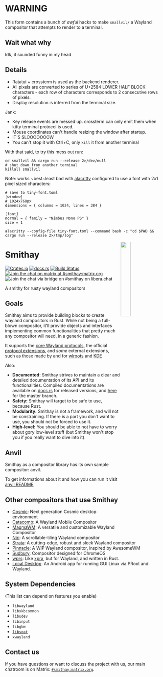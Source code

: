 # WARNING

This form contains a bunch of *awful* hacks to make `smallvil/` a Wayland compositor that attempts to render to a terminal.

## Wait what why

Idk, it sounded funny in my head

## Details

* Ratatui + crossterm is used as the backend renderer.
* All pixels are converted to series of U+2584 LOWER HALF BLOCK characters - each row of characters corresponds to 2 consecutive rows of pixels.
* Display resolution is inferred from the terminal size.

Jank:

* Key release events are messed up. crossterm can only emit them when kitty terminal protocol is used.
* Mouse coordinates can't handle resizing the window after startup.
* IT'S SLOOOOOOOW
* You can't stop it with Ctrl+C, only `kill` it from another terminal

With that said, to try this mess out run:

```
cd smallvil && cargo run --release 2>/dev/null
# shut down from another terminal
killall smallvil
```

Note: works ~best~least bad with [alacritty](https://alacritty.org/) configured to use a font with 2x1 pixel sized characters:

```
# save to tiny-font.toml
[window]
# 1024x768px
dimensions = { columns = 1024, lines = 384 }

[font]
normal = { family = "Nimbus Mono PS" }
size = 1
```

```
alacritty --config-file tiny-font.toml --command bash -c "cd $PWD && cargo run --release 2>/tmp/log"
```

<img align="right" width="25%" src="https://github.com/Smithay/smithay/assets/20758186/7a84ab10-e229-4823-bad8-9c647546407b">

# Smithay

[![Crates.io](https://img.shields.io/crates/v/smithay.svg)](https://crates.io/crates/smithay)
[![docs.rs](https://docs.rs/smithay/badge.svg)](https://docs.rs/smithay)
[![Build Status](https://github.com/Smithay/smithay/workflows/Continuous%20Integration/badge.svg)](https://github.com/Smithay/smithay/actions)
[![Join the chat on matrix at #smithay:matrix.org](https://img.shields.io/badge/%5Bm%5D-%23smithay%3Amatrix.org-blue.svg)](https://matrix.to/#/#smithay:matrix.org)
![Join the chat via bridge on #smithay on libera.chat](https://img.shields.io/badge/IRC-%23Smithay-blue.svg)

A smithy for rusty wayland compositors

## Goals

Smithay aims to provide building blocks to create wayland compositors in Rust. While not
being a full-blown compositor, it'll provide objects and interfaces implementing common
functionalities that pretty much any compositor will need, in a generic fashion.

It supports the [core Wayland protocols](https://gitlab.freedesktop.org/wayland/wayland), the official [protocol extensions](https://gitlab.freedesktop.org/wayland/wayland-protocols), and *some* external extensions, such as those made by and for [wlroots](https://gitlab.freedesktop.org/wlroots/wlr-protocols) and [KDE](https://invent.kde.org/libraries/plasma-wayland-protocols)
<!-- https://github.com/Smithay/smithay/pull/779#discussion_r993640470 https://github.com/Smithay/smithay/issues/778 -->

Also:

* **Documented:** Smithay strives to maintain a clear and detailed documentation of its API and its
  functionalities. Compiled documentations are available on [docs.rs](https://docs.rs/smithay) for released
  versions, and [here](https://smithay.github.io/smithay) for the master branch.
* **Safety:** Smithay will target to be safe to use, because Rust.
* **Modularity:** Smithay is not a framework, and will not be constraining. If there is a
  part you don't want to use, you should not be forced to use it.
* **High-level:** You should be able to not have to worry about gory low-level stuff (but
  Smithay won't stop you if you really want to dive into it).

## Anvil

Smithay as a compositor library has its own sample compositor: anvil.

To get informations about it and how you can run it visit [anvil README](https://github.com/Smithay/smithay/blob/master/anvil/README.md)

## Other compositors that use Smithay

* [Cosmic](https://github.com/pop-os/cosmic-epoch): Next generation Cosmic desktop environment
* [Catacomb](https://github.com/catacombing/catacomb): A Wayland Mobile Compositor
* [MagmaWM](https://github.com/MagmaWM/MagmaWM): A versatile and customizable Wayland Compositor
* [Niri](https://github.com/YaLTeR/niri): A scrollable-tiling Wayland compositor
* [Strata](https://github.com/StrataWM/strata): A cutting-edge, robust and sleek Wayland compositor
* [Pinnacle](https://github.com/Ottatop/pinnacle): A WIP Wayland compositor, inspired by AwesomeWM
* [Sudbury](https://gitlab.freedesktop.org/bwidawsk/sudbury): Compositor designed for ChromeOS
* [wprs](https://github.com/wayland-transpositor/wprs): Like [xpra](https://en.wikipedia.org/wiki/Xpra), but for Wayland, and written in
Rust.
* [Local Desktop](https://github.com/localdesktop/localdesktop): An Android app for running GUI Linux via PRoot and Wayland.

## System Dependencies

(This list can depend on features you enable)

* `libwayland`
* `libxkbcommon`
* `libudev`
* `libinput`
* `libgbm`
* [`libseat`](https://git.sr.ht/~kennylevinsen/seatd)
* `xwayland`

## Contact us

If you have questions or want to discuss the project with us, our main chatroom is on Matrix: [`#smithay:matrix.org`](https://matrix.to/#/#smithay:matrix.org).
